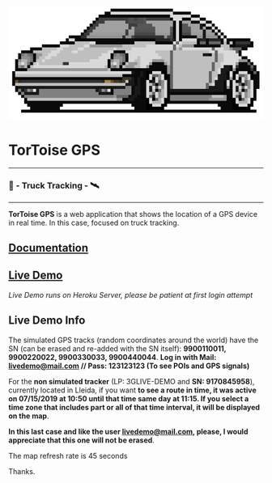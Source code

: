 ![TorToiseGPS](track-doc/img/logo.png)
# **T**or**T**oise **GPS**
---
### 🚚 - Truck Tracking - 🛰
---


**TorToise GPS** is a web application that shows the location of a GPS device in real time. In this case, focused on truck tracking.

## [Documentation](track-doc/README.md)
## [Live Demo](http://tortoise-gps.surge.sh)

*Live Demo runs on Heroku Server, please be patient at first login attempt*

## Live Demo Info ##

The simulated GPS tracks (random coordinates around the world) have the SN (can be erased and re-added with the SN itself): **9900110011, 9900220022, 9900330033, 9900440044**.
**Log in with Mail: livedemo@mail.com // Pass: 123123123 (To see POIs and GPS signals)**
 
 
For the **non simulated tracker** (LP: 3GLIVE-DEMO and **SN: 9170845958**), currently located in Lleida, if you want **to see a route in time, it was active on 07/15/2019 at 10:50 until that time same day at 11:15. If you select a time zone that includes part or all of that time interval, it will be displayed on the map**.
 
**In this last case and like the user livedemo@mail.com, please, I would appreciate that this one will not be erased**.
 
The map refresh rate is 45 seconds
 
Thanks.
